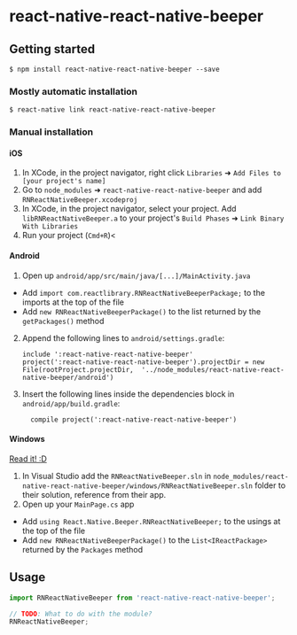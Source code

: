 
# react-native-react-native-beeper

## Getting started

`$ npm install react-native-react-native-beeper --save`

### Mostly automatic installation

`$ react-native link react-native-react-native-beeper`

### Manual installation


#### iOS

1. In XCode, in the project navigator, right click `Libraries` ➜ `Add Files to [your project's name]`
2. Go to `node_modules` ➜ `react-native-react-native-beeper` and add `RNReactNativeBeeper.xcodeproj`
3. In XCode, in the project navigator, select your project. Add `libRNReactNativeBeeper.a` to your project's `Build Phases` ➜ `Link Binary With Libraries`
4. Run your project (`Cmd+R`)<

#### Android

1. Open up `android/app/src/main/java/[...]/MainActivity.java`
  - Add `import com.reactlibrary.RNReactNativeBeeperPackage;` to the imports at the top of the file
  - Add `new RNReactNativeBeeperPackage()` to the list returned by the `getPackages()` method
2. Append the following lines to `android/settings.gradle`:
  	```
  	include ':react-native-react-native-beeper'
  	project(':react-native-react-native-beeper').projectDir = new File(rootProject.projectDir, 	'../node_modules/react-native-react-native-beeper/android')
  	```
3. Insert the following lines inside the dependencies block in `android/app/build.gradle`:
  	```
      compile project(':react-native-react-native-beeper')
  	```

#### Windows
[Read it! :D](https://github.com/ReactWindows/react-native)

1. In Visual Studio add the `RNReactNativeBeeper.sln` in `node_modules/react-native-react-native-beeper/windows/RNReactNativeBeeper.sln` folder to their solution, reference from their app.
2. Open up your `MainPage.cs` app
  - Add `using React.Native.Beeper.RNReactNativeBeeper;` to the usings at the top of the file
  - Add `new RNReactNativeBeeperPackage()` to the `List<IReactPackage>` returned by the `Packages` method


## Usage
```javascript
import RNReactNativeBeeper from 'react-native-react-native-beeper';

// TODO: What to do with the module?
RNReactNativeBeeper;
```
  